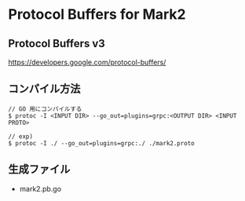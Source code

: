 # Protocol Buffers for Mark2

## Protocol Buffers v3
https://developers.google.com/protocol-buffers/

## コンパイル方法

```
// GO 用にコンパイルする
$ protoc -I <INPUT DIR> --go_out=plugins=grpc:<OUTPUT DIR> <INPUT PROTO>

// exp)
$ protoc -I ./ --go_out=plugins=grpc:./ ./mark2.proto
```

## 生成ファイル

* mark2.pb.go
